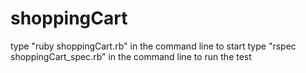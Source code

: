 # shoppingCart
type "ruby shoppingCart.rb" in the command line to start
type "rspec shoppingCart_spec.rb" in the command line to run the test